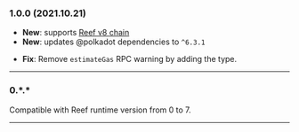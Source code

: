 ### 1.0.0 (2021.10.21)

- **New**: supports [Reef v8 chain](https://github.com/reef-defi/reef-chain/commit/48d31f12a8f5ee636f0620860e137e8e17c75d90)
- **New**: updates @polkadot dependencies to `^6.3.1`

<!--  -->

- **Fix**: Remove `estimateGas` RPC warning by adding the type.

---

### 0.\*.\* 

Compatible with Reef runtime version from 0 to 7.

---
